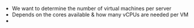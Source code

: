 - We want to determine the number of virtual machines per server
- Depends on the cores available & how many vCPUs are needed per VM
- 